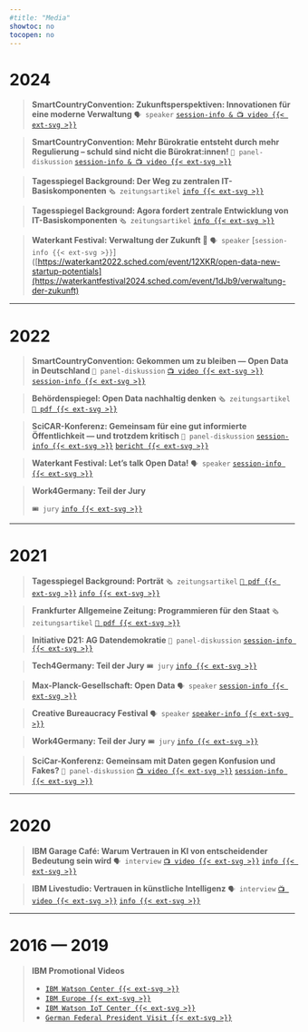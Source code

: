 ```yaml
---
#title: "Media"
showtoc: no
tocopen: no
---
```

# 2024
>**SmartCountryConvention: Zukunftsperspektiven: Innovationen für eine moderne Verwaltung**
> `🗣️ speaker` [`session-info & 📺 video {{< ext-svg >}}`](https://www.smartcountry.berlin/de/programm/programmueberblick/#eventdate--Zukunftsperspektiven:-Innovationen-für-eine-moderne-Verwaltung--0a0a8dc1-7d6b-44f6-9060-f47bf277666e)

>**SmartCountryConvention: Mehr Bürokratie entsteht durch mehr Regulierung – schuld sind nicht die Bürokrat:innen!**
> `💬 panel-diskussion` [`session-info & 📺 video {{< ext-svg >}}`](https://www.smartcountry.berlin/de/programm/programmueberblick/#eventdate--Mehr-Bürokratie-entsteht-durch-mehr-Regulierung-–-schuld-sind-nicht-die-Bürokrat:innen!--bfc1f848-dc67-42f1-8499-7e8f981b585a)

>**Tagesspiegel Background:  Der Weg zu zentralen IT-Basiskomponenten**
> `🗞️ zeitungsartikel` [`info {{< ext-svg >}}`](https://background.tagesspiegel.de/digitalisierung-und-ki/briefing/der-weg-zu-zentralen-it-basiskomponenten)

>**Tagesspiegel Background:  Agora fordert zentrale Entwicklung von IT-Basiskomponenten**
> `🗞️ zeitungsartikel` [`info {{< ext-svg >}}`](https://background.tagesspiegel.de/digitalisierung-und-ki/briefing/agora-fordert-zentrale-entwicklung-von-it-basiskomponenten)

>**Waterkant Festival: Verwaltung der Zukunft 🔮**
> `🗣️ speaker` [`session-info {{< ext-svg >}}`]([https://waterkant2022.sched.com/event/12XKR/open-data-new-startup-potentials](https://waterkantfestival2024.sched.com/event/1dJb9/verwaltung-der-zukunft)

***
# 2022
>**SmartCountryConvention: Gekommen um zu bleiben — Open Data in Deutschland**
> `💬 panel-diskussion` [`📺 video {{< ext-svg >}}`](https://youtu.be/9GRDcw9V_Dc) [`session-info {{< ext-svg >}}`](https://online.smartcountry.berlin/eventdate/Came-to-stay-Open-Data-in-German--ed_052)

>**Behördenspiegel: Open Data nachhaltig denken**
>`🗞️ zeitungsartikel` [`📄 pdf {{< ext-svg >}}`](/202202_Behoerden_Spiegel_Mahendran_CCOD.pdf)

>**SciCAR-Konferenz: Gemeinsam für eine gut informierte Öffentlichkeit — und trotzdem kritisch** `💬 panel-diskussion` [`session-info {{< ext-svg >}}`](https://sched.co/14ac2) [`bericht {{< ext-svg >}}`](https://www.wissenschaftsjournalismus.org/datenjournalismus/konferenzen-und-ressourcen/konferenzen/fachkonferenz-scicar-2022/)

>**Waterkant Festival: Let’s talk Open Data!**
> `🗣️ speaker` [`session-info {{< ext-svg >}}`](https://waterkant2022.sched.com/event/12XKR/open-data-new-startup-potentials)

>**Work4Germany: Teil der Jury**
>
> `🎟️ jury` [`info {{< ext-svg >}}`](https://www.bva.bund.de/SharedDocs/Kurzmeldungen/DE/Digitalisierung/bva-in-jury-von-work4germany.html)

***
# 2021
>**Tagesspiegel Background: Porträt**
> `🗞️ zeitungsartikel` [`📄 pdf {{< ext-svg >}}`](/202108_tagesspiegel_background_portraet_mahendran.pdf) [`info {{< ext-svg >}}`](https://background.tagesspiegel.de/digitalisierung/thilak-mahendran)


>**Frankfurter Allgemeine Zeitung: Programmieren für den Staat**
> `🗞️ zeitungsartikel` [`📄 pdf {{< ext-svg >}}`](/202109_FAZ-Programmieren_fuer_den_Staat-Artikel.pdf)

>**Initiative D21: AG Datendemokratie**
> `💬 panel-diskussion` [`session-info {{< ext-svg >}}`](https://initiatived21.de/veranstaltungen/sitzung-der-ag-datendemokratie-q4-2021/)


>**Tech4Germany: Teil der Jury**
> `🎟️ jury` [`info {{< ext-svg >}}`](https://tech-archive.4germany.org/jury/)


>**Max-Planck-Gesellschaft: Open Data**
> `🗣️ speaker` [`session-info {{< ext-svg >}}`](https://osip.mpdl.mpg.de/talk-series-2021/)

>**Creative Bureaucracy Festival**
> `🗣️ speaker` [`speaker-info {{< ext-svg >}}`](https://creativebureaucracy.org/speakers/thilak-mahendran/)

>**Work4Germany: Teil der Jury**
> `🎟️ jury` [`info {{< ext-svg >}}`](https://work-archive.4germany.org/jury/)


>**SciCar-Konferenz: Gemeinsam mit Daten gegen Konfusion und Fakes?**
> `💬 panel-diskussion` [`📺 video {{< ext-svg >}}`](https://youtu.be/607vJM5hkiY?t=13623) [`session-info {{< ext-svg >}}`](https://sched.co/mU9N)

***
# 2020
>**IBM Garage Café: Warum Vertrauen in KI von entscheidender Bedeutung sein wird**
> `🗣️ interview` [`📺 video {{< ext-svg >}}`](/GarageC.mp4) [`info {{< ext-svg >}}`](https://www.meetup.com/de-DE/Big-Data-Developers-in-Munich/events/271078268/)

>**IBM Livestudio: Vertrauen in künstliche Intelligenz**
> `🗣️ interview` [`📺 video {{< ext-svg >}}`](https://youtu.be/4db97jBpt7U) [`info {{< ext-svg >}}`](https://stefanpfeiffer.blog/2020/04/15/ibm-livestudio-magazin-4-funktionierende-lieferketten-wichtiger-denn-je-ebenso-vertrauen-in-ki-und-automatisieren-um-mehr-zeit-fur-wichtige-arbeit-zu-haben/)

***
# 2016 — 2019
>**IBM Promotional Videos**
>
>- [`IBM Watson Center {{< ext-svg >}}`](https://www.youtube.com/watch?v=LcJ-jzlX5_w) 
>- [`IBM Europe {{< ext-svg >}}`](https://www.youtube.com/watch?v=BNb_4xzH164) 
>- [`IBM Watson IoT Center {{< ext-svg >}}`](https://www.youtube.com/watch?v=unI0-OEjb0o) 
>- [`German Federal President Visit {{< ext-svg >}}`](https://www.youtube.com/watch?v=M_kV8opsx8A)

